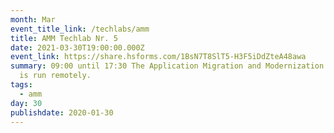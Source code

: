 ```yaml
---
month: Mar
event_title_link: /techlabs/amm
title: AMM Techlab Nr. 5
date: 2021-03-30T19:00:00.000Z
event_link: https://share.hsforms.com/1BsN7T8SlT5-H3F5iDdZteA48awa
summary: 09:00 until 17:30 The Application Migration and Modernization Techlab
  is run remotely.
tags:
  - amm
day: 30
publishdate: 2020-01-30
---
```

